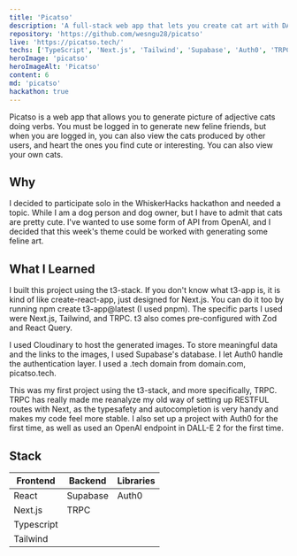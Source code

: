 ```yaml
---
title: 'Picatso'
description: 'A full-stack web app that lets you create cat art with DALLE-2 and share them with the community.'
repository: 'https://github.com/wesngu28/picatso'
live: 'https://picatso.tech/'
techs: ['TypeScript', 'Next.js', 'Tailwind', 'Supabase', 'Auth0', 'TRPC']
heroImage: 'picatso'
heroImageAlt: 'Picatso'
content: 6
md: 'picatso'
hackathon: true
---
```


Picatso is a web app that allows you to generate picture of adjective cats doing verbs. You must be logged in to generate new feline friends, but when you are logged in, you can also view the cats produced by other users, and heart the ones you find cute or interesting. You can also view your own cats.

## Why

I decided to participate solo in the WhiskerHacks hackathon and needed a topic. While I am a dog person and dog owner, but I have to admit that cats are pretty cute. I've wanted to use some form of API from OpenAI, and I decided that this week's theme could be worked with generating some feline art.

## What I Learned
I built this project using the t3-stack. If you don't know what t3-app is, it is kind of like create-react-app, just designed for Next.js. You can do it too by running npm create t3-app@latest (I used pnpm). The specific parts I used were Next.js, Tailwind, and TRPC. t3 also comes pre-configured with Zod and React Query.

I used Cloudinary to host the generated images. To store meaningful data and the links to the images, I used Supabase's database. I let Auth0 handle the authentication layer. I used a .tech domain from domain.com, picatso.tech.

This was my first project using the t3-stack, and more specifically, TRPC. TRPC has really made me reanalyze my old way of setting up RESTFUL routes with Next, as the typesafety and autocompletion is very handy and makes my code feel more stable. I also set up a project with Auth0 for the first time, as well as used an OpenAI endpoint in DALL-E 2 for the first time.



## Stack

| Frontend    | Backend     | Libraries
| ----------- | ----------- | ----------- |
| React      | Supabase      | Auth0 |
| Next.js   |    TRPC     |  |
| Typescript   |         |  |
| Tailwind   |         |  |